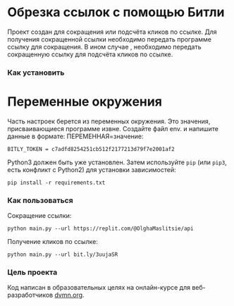 # Обрезка ссылок с помощью Битли

Проект создан для сокращения или подсчёта кликов по ссылке. Для получения сокращенной ссылки необходимо передать программе ссылку для сокращения. В ином случае , необходимо передать сокращенную ссылку для подсчёта кликов по ссылке.

### Как установить
# Переменные окружения
Часть настроек берется из переменных окружения. Это значения, присваивающиеся программе извне. Создайте файл env. и напишите данные в формате: ПЕРЕМЕННАЯ=значение: 
```
BITLY_TOKEN = c7adfd8254251cb512f2177213d79f7e2001af2
```

Python3 должен быть уже установлен. 
Затем используйте `pip` (или `pip3`, есть конфликт с Python2) для установки зависимостей:
```
pip install -r requirements.txt
```
### Как пользоваться
Сокращение ссылки:
```
python main.py --url https://replit.com/@OlghaMaslitsie/api
```
Получение кликов по ссылке:
```
python main.py --url bit.ly/3uujaSR 
```
### Цель проекта

Код написан в образовательных целях на онлайн-курсе для веб-разработчиков [dvmn.org](https://dvmn.org/).
 
